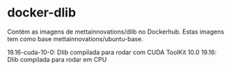 # docker-dlib

Contém as imagens de mettainnovations/dlib no Dockerhub. Estas imagens tem como base mettainnovations/ubuntu-base.

19.16-cuda-10-0: Dlib compilada para rodar com CUDA ToolKit 10.0
19.16: Dlib compilada para rodar em CPU
